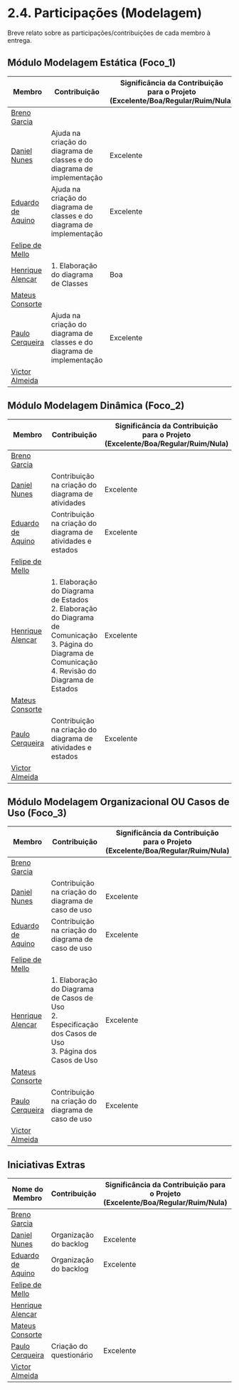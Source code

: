 # 2.4. Participações (Modelagem)

Breve relato sobre as participações/contribuições de cada membro à entrega. 

## Módulo Modelagem Estática (Foco_1)

| Membro | Contribuição | Significância da Contribuição <br> para o Projeto <br> (Excelente/Boa/Regular/Ruim/Nula) | Comprobatórios |
| ------ | ------ | ------ | ------ |
| [Breno Garcia](https://github.com/brenoalexandre0) | | | |
| [Daniel Nunes](https://github.com/Mach1r0) | Ajuda na criação do diagrama de classes e do diagrama de implementação | Excelente | [classes](Modelagem/estatica_uml/diagrama_classes.md) e [implementação](Modelagem/estatica_uml/diagrama_implementacao.md) |
| [Eduardo de Aquino](https://github.com/fxred) | Ajuda na criação do diagrama de classes e do diagrama de implementação | Excelente | [classes](Modelagem/estatica_uml/diagrama_classes.md) e [implementação](Modelagem/estatica_uml/diagrama_implementacao.md) |
| [Felipe de Mello](https://github.com/FelipeNunesdM) | | | |
| [Henrique Alencar](https://github.com/henryqma) | 1. Elaboração do diagrama de Classes | Boa | 1. [Diagrama de Classes](Modelagem/estatica_uml/diagrama_classes.md) <br> 2. [Reunião](iniciativas_extras/Planejamento/atas/ata3.md)|
| [Mateus Consorte](https://github.com/MVConsorte) | | | |
| [Paulo Cerqueira](https://github.com/paulocerqr) | Ajuda na criação do diagrama de classes e do diagrama de implementação | Excelente | [classes](Modelagem/estatica_uml/diagrama_classes.md) e [implementação](Modelagem/estatica_uml/diagrama_implementacao.md) |
| [Victor Almeida](https://github.com/aqela-batata-alt) | | | |

## Módulo Modelagem Dinâmica (Foco_2)

| Membro | Contribuição | Significância da Contribuição <br> para o Projeto <br> (Excelente/Boa/Regular/Ruim/Nula) | Comprobatórios |
| ------ | ------ | ------ | ------ |
| [Breno Garcia](https://github.com/brenoalexandre0) | | | |
| [Daniel Nunes](https://github.com/Mach1r0) | Contribuição na criação do diagrama de atividades | Excelente | [atividades](Modelagem/dinamica_uml/diagrama_atividades.md) |
| [Eduardo de Aquino](https://github.com/fxred) | Contribuição na criação do diagrama de atividades e estados| Excelente| [atividades](Modelagem/dinamica_uml/diagrama_atividades.md) e [estados](Modelagem/dinamica_uml/diagrama_estados.md) |
| [Felipe de Mello](https://github.com/FelipeNunesdM) | | | |
| [Henrique Alencar](https://github.com/henryqma) | 1. Elaboração do Diagrama de Estados <br> 2. Elaboração do Diagrama de Comunicação <br> 3. Página do Diagrama de Comunicação <br> 4. Revisão do Diagrama de Estados | Excelente | 1. [Diagrama de Estados](Modelagem/dinamica_uml/diagrama_estados.md) <br> 2. [Reunião](iniciativas_extras/Planejamento/atas/ata5.md) <br> 3. [Diagrama de Comunicação](Modelagem/dinamica_uml/diagrama_comunicacao.md) <br> 4. [Commit](https://github.com/UnBArqDsw2025-2-Turma02/2025.2-T02_G5_DicasDeEstagio_Entrega02/commit/16a23987931b19aae3c2782e7ac1240638f646a2) <br> 5. [Revisão](https://github.com/UnBArqDsw2025-2-Turma02/2025.2-T02_G5_DicasDeEstagio_Entrega02/pull/15) |
| [Mateus Consorte](https://github.com/MVConsorte) | | | |
| [Paulo Cerqueira](https://github.com/paulocerqr) | Contribuição na criação do diagrama de atividades e estados| Excelente| [atividades](Modelagem/dinamica_uml/diagrama_atividades.md) e [estados](Modelagem/dinamica_uml/diagrama_estados.md) |
| [Victor Almeida](https://github.com/aqela-batata-alt) | | | |

## Módulo Modelagem Organizacional OU Casos de Uso (Foco_3)

| Membro | Contribuição | Significância da Contribuição <br> para o Projeto <br> (Excelente/Boa/Regular/Ruim/Nula) | Comprobatórios |
| ------ | ------ | ------ | ------ |
| [Breno Garcia](https://github.com/brenoalexandre0) | | | |
| [Daniel Nunes](https://github.com/Mach1r0) | Contribuição na criação do diagrama de caso de uso | Excelente |  [caso de uso](Modelagem/organizacional_uml/diagrama_casos_uso.md) |
| [Eduardo de Aquino](https://github.com/fxred) | Contribuição na criação do diagrama de caso de uso | Excelente |  [caso de uso](Modelagem/organizacional_uml/diagrama_casos_uso.md) |
| [Felipe de Mello](https://github.com/FelipeNunesdM) | | | |
| [Henrique Alencar](https://github.com/henryqma) | 1. Elaboração do Diagrama de Casos de Uso <br> 2. Especificação dos Casos de Uso <br> 3. Página dos Casos de Uso | Excelente | 1. [Diagrama de Casos de Uso](Modelagem/organizacional_uml/diagrama_casos_uso.md) <br> 2. [Reunião](iniciativas_extras/Planejamento/atas/ata4.md) <br> 3. [Commit](https://github.com/UnBArqDsw2025-2-Turma02/2025.2-T02_G5_DicasDeEstagio_Entrega02/commit/57093e93f3dccfb54ba188d7aeb33807ee298f30) |
| [Mateus Consorte](https://github.com/MVConsorte) | | | |
| [Paulo Cerqueira](https://github.com/paulocerqr) | Contribuição na criação do diagrama de caso de uso | Excelente |  [caso de uso](Modelagem/organizacional_uml/diagrama_casos_uso.md) |
| [Victor Almeida](https://github.com/aqela-batata-alt) | | | |


## Iniciativas Extras 

| Nome do Membro | Contribuição | Significância da Contribuição para o Projeto (Excelente/Boa/Regular/Ruim/Nula) | Comprobatórios |
| ------ | ------ | ------ | ------ |
| [Breno Garcia](https://github.com/brenoalexandre0) | | | |
| [Daniel Nunes](https://github.com/Mach1r0) | Organização do backlog  | Excelente |  [requisitos](iniciativas_extras/Backlog/backlog.md)  |
| [Eduardo de Aquino](https://github.com/fxred) | Organização do backlog  | Excelente |  [requisitos](iniciativas_extras/Backlog/backlog.md)  |
| [Felipe de Mello](https://github.com/FelipeNunesdM) | | | |
| [Henrique Alencar](https://github.com/henryqma) | | | |
| [Mateus Consorte](https://github.com/MVConsorte) | | | |
| [Paulo Cerqueira](https://github.com/paulocerqr) | Criação do questionário | Excelente  | [questionarios](iniciativas_extras/incremento_elicitacao/questionario.md) |
| [Victor Almeida](https://github.com/aqela-batata-alt) | | | |

